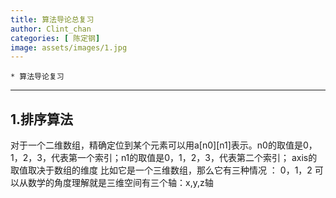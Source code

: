 ```yaml
---
title: 算法导论总复习
author: Clint_chan
categories: [ 陈定钢]
image: assets/images/1.jpg
---
```



	* 算法导论复习

   


----------


 
 
## 1.排序算法
对于一个二维数组，精确定位到某个元素可以用a[n0][n1]表示。n0的取值是0，1，2，3，代表第一个索引；n1的取值是0，1，2，3，代表第二个索引；
axis的取值取决于数组的维度
比如它是一个三维数组，那么它有三种情况 ： 0，1，2 可以从数学的角度理解就是三维空间有三个轴：x,y,z轴